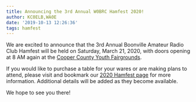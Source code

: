```yaml
---
title: Announcing the 3rd Annual W0BRC Hamfest 2020!
author: KC0ELB,WA0E
date: '2019-10-13 12:26:36'
tags: hamfest
---
```


We are excited to announce that the 3rd Annual Boonville Amateur Radio Club Hamfest will be held on Saturday, March 21, 2020, with doors opening at 8 AM again at the <a target='_blank' href='https://maps.google.com/?q=Cooper+County+Fairgrounds+Boonville+MO'>Cooper County Youth Fairgrounds</a>.

If you would like to purchase a table for your wares or are making plans to attend, please visit and bookmark our [2020 Hamfest page](/hamfests/2020) for more information. Additional details will be added as they become available.

We hope to see you there!
